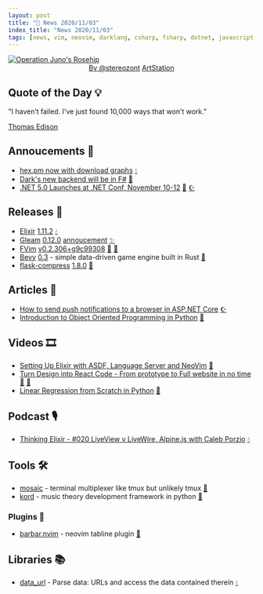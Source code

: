 ```yaml
---
layout: post
title: "📜 News 2020/11/03"
index_title: "News 2020/11/03"
tags: [news, vim, neovim, darklang, csharp, fsharp, dotnet, javascript, elixirlang, erlang, gleamlang, python]
---
```


<a href="https://www.reddit.com/r/SciFiArt/comments/jn8b2a/operation_junos_rosehip_me_digital_2020">
  <img src="https://user-images.githubusercontent.com/430272/98042157-df97cc00-1e01-11eb-8cbf-7c831549c7a7.jpg"
     alt="Operation Juno's Rosehip"
     class="image">
</a>

<div style="text-align:center">
   <a href="http://instagram.com/stereozont">By @stereozont</a>
   <a href="https://www.artstation.com/boodnik">ArtStation</a>
</div>

## Quote of the Day 💡

"I haven’t failed. I’ve just found 10,000 ways that won’t work."

[Thomas Edison](https://en.wikipedia.org/wiki/Thomas_Edison)

## Annoucements 🥁

- [hex.pm now with download graphs](https://twitter.com/sprsmpl/status/1322271394395234304) [💧](https://elixir-lang.org "#elixirlang")
- [Dark's new backend will be in F#](https://blog.darklang.com/new-backend-fsharp) [🔷](https://fsharp.org "#fsharp")
- [.NET 5.0 Launches at .NET Conf, November 10-12](https://devblogs.microsoft.com/dotnet/net-5-0-launches-at-net-conf-november-10-12) [🔷](https://fsharp.org "#fsharp") [☪️ ](https://docs.microsoft.com/en-us/dotnet/csharp "#csharp #dotnet")

## Releases 🥳

- [Elixir](https://elixir-lang.org) [1.11.2](https://github.com/elixir-lang/elixir/releases/tag/v1.11.2) [💧](https://elixir-lang.org "#elixirlang")
- [Gleam](https://gleam.run) [0.12.0](https://github.com/gleam-lang/gleam/releases/tag/v0.12.0) [annoucement](https://gleam.run/news/gleam-v0.12-and-gleam-otp-v0.1-released) [✨](https://gleam.run "#gleamlang")
- [FVim](https://github.com/yatli/fvim) [v0.2.306+g9c99308](https://github.com/yatli/fvim/releases/tag/v0.2.306%2Bg9c99308) [🍃](https://www.vim.org "#vim") [🍃](https://neovim.io "#neovim")
- [Bevy](https://bevyengine.org) [0.3](https://bevyengine.org/news/bevy-0-3) - simple data-driven game engine built in Rust [🦀](https://www.rust-lang.org "#rust")
- [flask-compress](https://github.com/colour-science/flask-compress) [1.8.0](https://github.com/colour-science/flask-compress/blob/master/CHANGELOG.md#180-2020-11-03) [🐍](https://www.python.org "#python")

## Articles 📜

- [How to send push notifications to a browser in ASP.NET Core](https://blog.elmah.io/how-to-send-push-notifications-to-a-browser-in-asp-net-core/) [☪️ ](https://docs.microsoft.com/en-us/dotnet/csharp "#csharp #dotnet")
- [Introduction to Object Oriented Programming in Python](https://www.pythonstacks.com/blog/introduction-object-oriented-programming-python/) [🐍](https://www.python.org "#python")

## Videos 🎞

- [Setting Up Elixir with ASDF, Language Server and NeoVim](https://www.youtube.com/watch?v=FXpsUh0Hs9Y) [🍃](https://neovim.io "#neovim")
- [Turn Design into React Code - From prototype to Full website in no time](https://www.youtube.com/watch?v=0xhu_vgKZ8k) [🔶](https://developer.mozilla.org/en-US/docs/Web/JavaScript "#javascript") [🔶](https://reactjs.org "#reactjs")
- [Linear Regression from Scratch in Python](https://www.youtube.com/watch?v=EN8u8KtYWtM) [🐍](https://www.python.org "#python")

## Podcast 🎙

- [Thinking Elixir - #020 LiveView v LiveWire, Alpine.js with Caleb Porzio](https://thinkingelixir.com/podcast-episodes/020-liveview-v-livewire-alpine-js-with-caleb-porzio/) [💧](https://elixir-lang.org "#elixirlang")

## Tools 🛠

- [mosaic](https://github.com/mosaic-org/mosaic) - terminal multiplexer like tmux but unlikely tmux [🦀](https://www.rust-lang.org "#rust")
- [kord](https://github.com/synestematic/kord) - music theory development framework in python [🐍](https://www.python.org "#python")

### Plugins 🔌

- [barbar.nvim](https://github.com/romgrk/barbar.nvim) - neovim tabline plugin [🍃](https://neovim.io "#neovim")

## Libraries 📚

- [data_url](https://gitlab.com/ericlathrop/data_url) - Parse data: URLs and access the data contained therein [💧](https://elixir-lang.org "#elixirlang")

